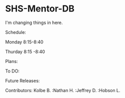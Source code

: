 SHS-Mentor-DB
=============
I'm changing things in here.

Schedule:

Monday 8:15-8:40

Thurday 8:15 -8:40

Plans:


To DO:


Future Releases:



Contributors:
Kolbe B.
:Nathan H.
:Jeffrey D.
:Hobson L.
